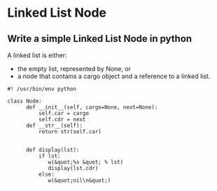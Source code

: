 # Linked List Node



## Write a simple Linked List Node in python


A linked list is either:

- the empty list, represented by None, or
- a node that contains a cargo object and a reference to a linked list.

```
#! /usr/bin/env python

class Node: 
      def __init__(self, cargo=None, next=None): 
          self.car = cargo 
          self.cdr = next    
      def __str__(self): 
          return str(self.car)


      def display(lst):
          if lst:
             w(&quot;%s &quot; % lst)
             display(lst.cdr)
          else:
             w(&quot;nil\n&quot;)

```

